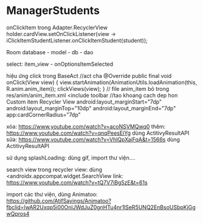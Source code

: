 # ManagerStudents

onClickItem trong Adapter.RecyclerView
        holder.cardView.setOnClickListener(view -> iClickItemStudentListener.onClickItemStudent(student));

Room database - model - db - dao

select: item_view - onOptionsItemSelected


hiệu ứng click trong BaseAct //act cha
    @Override
    public final void onClick(View view) {
        view.startAnimation(AnimationUtils.loadAnimation(this, R.anim.anim_item));
        clickViews(view);
    } // file anim_item bỏ trong res/anim/anim_item.xml
<include toolbar
//tao khoang cach dep hon
Custom item Recycler View
    android:layout_marginStart="7dp"
    android:layout_marginTop="10dp"
    android:layout_marginEnd="7dp"
    app:cardCornerRadius="7dp"

xóa: https://www.youtube.com/watch?v=acoNSVMQwq0 
thêm: https://www.youtube.com/watch?v=qnqPeesEiYg dùng ActitivyResultAPI
sửa: https://www.youtube.com/watch?v=VhlQpXaiFqA&t=1566s  dùng ActitivyResultAPI

sử dụng splashLoading: dùng gif, import thư viện....


search view trong recycler view:
dùng <androidx.appcompat.widget.SearchView
link: https://www.youtube.com/watch?v=tQ7V7iBg5zE&t=61s

import các thư viện, dùng Animatoo: https://github.com/AtifSayings/Animatoo?fbclid=IwAR2Uxqp5i00OnlJWdJuZ0gnHTu4nr1lSeR5UNQ2EnBsoUSbpKjGgwQpros4
